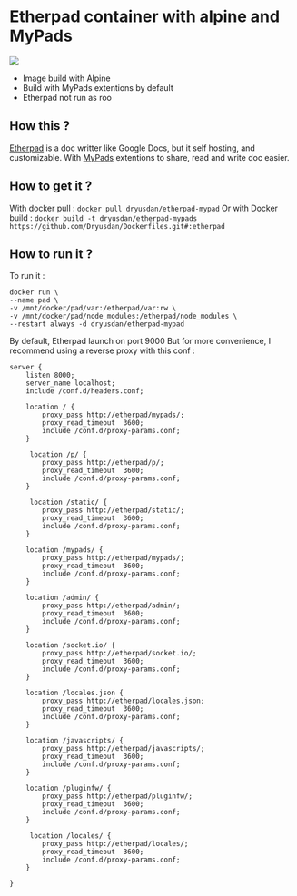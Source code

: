 # Etherpad container with alpine and MyPads

[![](https://images.microbadger.com/badges/image/dryusdan/etherpad-mypad.svg)](https://microbadger.com/images/dryusdan/etherpad-mypad "Get your own image badge on microbadger.com")

- Image build with Alpine 
- Build with MyPads extentions by default
- Etherpad not run as roo

## How this ?
[Etherpad](https://github.com/ether/etherpad-lite) is a doc writter like Google Docs, but it self hosting, and customizable.
With [MyPads](https://framagit.org/framasoft/ep_mypads) extentions to share, read and write doc easier.

## How to get it ?

With docker pull : `docker pull dryusdan/etherpad-mypad` 
Or with Docker build : `docker build -t dryusdan/etherpad-mypads https://github.com/Dryusdan/Dockerfiles.git#:etherpad`

## How to run it ?

To run it : 
```
docker run \
--name pad \
-v /mnt/docker/pad/var:/etherpad/var:rw \
-v /mnt/docker/pad/node_modules:/etherpad/node_modules \
--restart always -d dryusdan/etherpad-mypad
```
By default, Etherpad launch on port 9000
But for more convenience, I recommend using a reverse proxy with this conf : 

```
server {
    listen 8000;
    server_name localhost;
    include /conf.d/headers.conf;

    location / {
        proxy_pass http://etherpad/mypads/;
        proxy_read_timeout  3600;
        include /conf.d/proxy-params.conf;
    }

     location /p/ {
        proxy_pass http://etherpad/p/;
        proxy_read_timeout  3600;
        include /conf.d/proxy-params.conf;
    }

     location /static/ {
        proxy_pass http://etherpad/static/;
        proxy_read_timeout  3600;
        include /conf.d/proxy-params.conf;
    }

    location /mypads/ {
        proxy_pass http://etherpad/mypads/;
        proxy_read_timeout  3600;
        include /conf.d/proxy-params.conf;
    }

    location /admin/ {
        proxy_pass http://etherpad/admin/;
        proxy_read_timeout  3600;
        include /conf.d/proxy-params.conf;
    }

    location /socket.io/ {
        proxy_pass http://etherpad/socket.io/;
        proxy_read_timeout  3600;
        include /conf.d/proxy-params.conf;
    }

    location /locales.json {
        proxy_pass http://etherpad/locales.json;
        proxy_read_timeout  3600;
        include /conf.d/proxy-params.conf;
    }

    location /javascripts/ {
        proxy_pass http://etherpad/javascripts/;
        proxy_read_timeout  3600;
        include /conf.d/proxy-params.conf;
    }

    location /pluginfw/ {
        proxy_pass http://etherpad/pluginfw/;
        proxy_read_timeout  3600;
        include /conf.d/proxy-params.conf;
    }

     location /locales/ {
        proxy_pass http://etherpad/locales/;
        proxy_read_timeout  3600;
        include /conf.d/proxy-params.conf;
    }

}
```